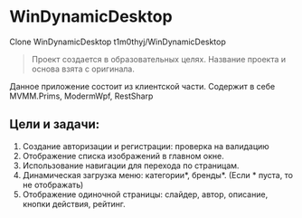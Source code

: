 # WinDynamicDesktop
Clone WinDynamicDesktop t1m0thyj/WinDynamicDesktop

> Проект создается в образовательных целях. Название проекта и основа взята с оригинала.

Данное приложение состоит из клиентской части. Содержит в себе MVMM.Prims, ModermWpf, RestSharp
## Цели и задачи:
1. Создание авторизации и регистрации: проверка на валидацию
2. Отображение списка изображений в главном окне.
3. Использование навигации для перехода по страницам.
4. Динамическая загрузка меню: категории*, бренды*. (Если * пуста, то не отображать)
5. Отображение одиночной страницы: слайдер, автор, описание, кнопки действия, рейтинг. 
